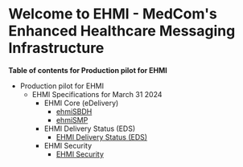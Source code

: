 # Welcome to EHMI - MedCom's Enhanced Healthcare Messaging Infrastructure

**Table of contents for Production pilot for EHMI**

- Production pilot for EHMI 
  - EHMI Specifications for March 31 2024
    - EHMI Core (eDelivery)
      - [ehmiSBDH](/assets/documents/ecore/ehmiSBDH/index.md)
      - [ehmiSMP](/assets/documents/ecore/SMP/index.md)
    - EHMI Delivery Status (EDS)
      - [EHMI Delivery Status (EDS)](/assets/documents/eds/index.md)
    - EHMI Security
      - [EHMI Security](/assets/documents/security/index.md)

